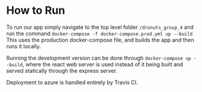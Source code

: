 # How to Run
To run our app simply navigate to the top level folder `/dronuts_group_4`
and run the command `docker-compose -f docker-compose.prod.yml up --build`
This uses the production docker-compose file, and builds the app and then runs
it locally.

Running the development version can be done through `docker-compose up --build`,
where the react web server is used instead of it being built and served
statically through the express server.

Deployment to azure is handled entirely by Travis CI.
